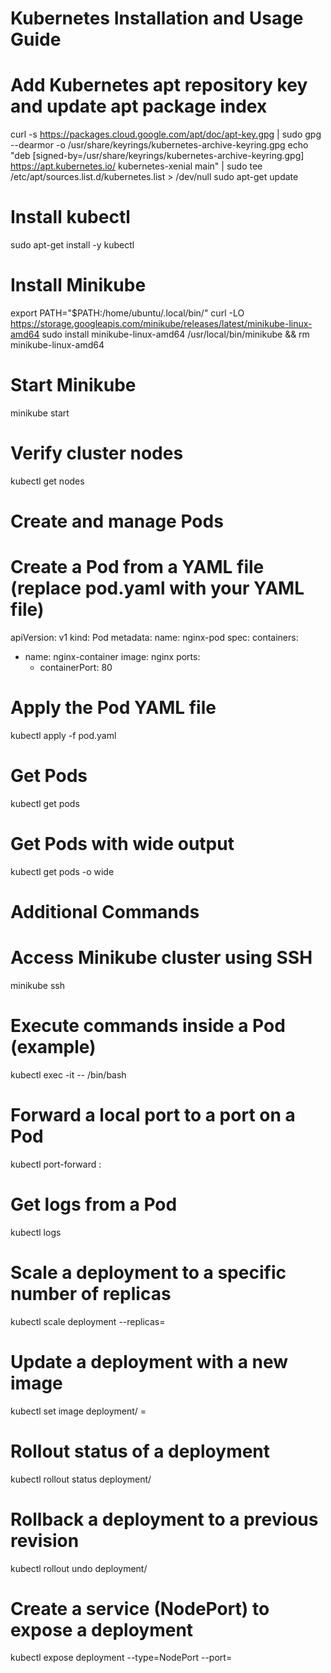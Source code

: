 
# Kubernetes Installation and Usage Guide

# Add Kubernetes apt repository key and update apt package index
curl -s https://packages.cloud.google.com/apt/doc/apt-key.gpg | sudo gpg --dearmor -o /usr/share/keyrings/kubernetes-archive-keyring.gpg
echo "deb [signed-by=/usr/share/keyrings/kubernetes-archive-keyring.gpg] https://apt.kubernetes.io/ kubernetes-xenial main" | sudo tee /etc/apt/sources.list.d/kubernetes.list > /dev/null
sudo apt-get update

# Install kubectl
sudo apt-get install -y kubectl

# Install Minikube
export PATH="$PATH:/home/ubuntu/.local/bin/"
curl -LO https://storage.googleapis.com/minikube/releases/latest/minikube-linux-amd64
sudo install minikube-linux-amd64 /usr/local/bin/minikube && rm minikube-linux-amd64

# Start Minikube
minikube start

# Verify cluster nodes
kubectl get nodes

# Create and manage Pods

# Create a Pod from a YAML file (replace pod.yaml with your YAML file)
apiVersion: v1
kind: Pod
metadata:
  name: nginx-pod
spec:
  containers:
  - name: nginx-container
    image: nginx
    ports:
    - containerPort: 80


# Apply the Pod YAML file
kubectl apply -f pod.yaml

# Get Pods
kubectl get pods

# Get Pods with wide output
kubectl get pods -o wide

# Additional Commands

# Access Minikube cluster using SSH
minikube ssh

# Execute commands inside a Pod (example)
kubectl exec -it <pod-name> -- /bin/bash

# Forward a local port to a port on a Pod
kubectl port-forward <pod-name> <local-port>:<pod-port>

# Get logs from a Pod
kubectl logs <pod-name>

# Scale a deployment to a specific number of replicas
kubectl scale deployment <deployment-name> --replicas=<num-replicas>

# Update a deployment with a new image
kubectl set image deployment/<deployment-name> <container-name>=<new-image>

# Rollout status of a deployment
kubectl rollout status deployment/<deployment-name>

# Rollback a deployment to a previous revision
kubectl rollout undo deployment/<deployment-name>

# Create a service (NodePort) to expose a deployment
kubectl expose deployment <deployment-name> --type=NodePort --port=<port>
